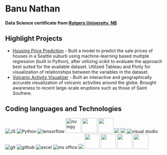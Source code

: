 
# Banu Nathan
####  Data Science certificate from [Rutgers University, NB](https://www.rutgers.edu)

## Highlight Projects
- [Housing Price Prediction](https://github.com/paulgarias/project3group03) - Built	a	model	to predict	the	sale	prices	of	houses	in	a	Seattle	suburb	using	machine-learning based multiple regression (built in Python), after	utilizing	scikit	to	evaluate	the	approach best	suited	for	the available	dataset. Utilized	Tableau	and	Plotly	for visualization of	relationships	between	the	variables	in	the	dataset.	
- [Volcanic Activity Visualizer](https://github.com/ashante112/Project2-Team2) - Built an interactive and geographically accurate visualization of volcanic activities around the globe. Brought awareness to recent large-scale eruptions such as those of Saint Soufrere.



## Coding languages and Technologies
<p float = "left">
  <img src="https://img.icons8.com/color/48/000000/javascript.png" alt="JS"/>
  <img src="https://img.icons8.com/color/48/000000/python.png" alt="Python"/>
  <img src="https://img.icons8.com/color/48/000000/tensorflow.png" alt="tensorflow"/>
  <img src="https://numpy.org/images/logos/numpy.svg" width = 48 height = 48 alt="numpy"/>
  <img src="https://upload.wikimedia.org/wikipedia/commons/8/84/Matplotlib_icon.svg" width = 48 height = 48/>
  <img src = "https://pytorch.org/assets/images/pytorch-logo.png" width = 48 height = 48 />
  <img src="https://img.icons8.com/color/48/000000/html-5.png"/>
  <img src="https://img.icons8.com/color/48/000000/css3.png"/>
  <img src="https://img.icons8.com/color/48/000000/visual-studio-code-2019.png" alt="visual studio"/>
  <img src="https://img.icons8.com/color/48/000000/git.png" alt="git" />
  <img src="https://img.icons8.com/material-sharp/48/000000/github.png" alt="github"/>
  <img src="https://img.icons8.com/color/48/000000/ms-excel.png" alt="excel"/>
  <img src="https://img.icons8.com/color/48/000000/office-365.png" alt="ms office"/>
  <img src="https://img.icons8.com/ios/50/000000/tableau-software.png"/>
  <img src="https://static.vaadin.com/directory/user49537/icon/file2469829840847976158_1554291605811leaflet-directory-logo-example.png" width = 48 height = 48 />
  <img src="https://upload.wikimedia.org/wikipedia/commons/thumb/2/29/Postgresql_elephant.svg/1200px-Postgresql_elephant.svg.png" width = 48 height = 48 />
  <img src="https://img.icons8.com/color/452/mongodb.png" width = 48 height = 48 />
  <img src="https://upload.wikimedia.org/wikipedia/commons/thumb/3/38/Jupyter_logo.svg/1200px-Jupyter_logo.svg.png" width=48 height=48/>



  
</p>



